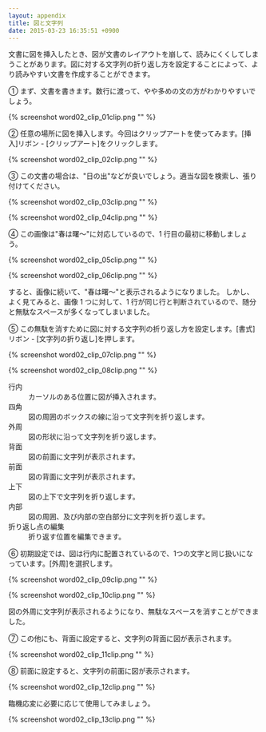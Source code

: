 ```yaml
---
layout: appendix
title: 図と文字列
date: 2015-03-23 16:35:51 +0900
---
```



文書に図を挿入したとき、図が文書のレイアウトを崩して、読みにくくしてしまうことがあります。図に対する文字列の折り返し方を設定することによって、より読みやすい文書を作成することができます。

&#9312; まず、文書を書きます。数行に渡って、やや多めの文の方がわかりやすいでしょう。

{% screenshot word02_clip_01clip.png "" %}

&#9313; 任意の場所に図を挿入します。今回はクリップアートを使ってみます。[挿入]リボン - [クリップアート]をクリックします。

{% screenshot word02_clip_02clip.png "" %}

&#9314; この文書の場合は、"日の出"などが良いでしょう。適当な図を検索し、張り付けてください。

{% screenshot word02_clip_03clip.png "" %}

{% screenshot word02_clip_04clip.png "" %}

&#9315; この画像は"春は曙〜"に対応しているので、1 行目の最初に移動しましょう。

{% screenshot word02_clip_05clip.png "" %}

{% screenshot word02_clip_06clip.png "" %}

すると、画像に続いて、"春は曙〜"と表示されるようになりました。
しかし、よく見てみると、画像 1 つに対して、1 行が同じ行と判断されているので、随分と無駄なスペースが多くなってしまいました。

&#9316; この無駄を消すために図に対する文字列の折り返し方を設定します。[書式]リボン - [文字列の折り返し]を押します。

{% screenshot word02_clip_07clip.png "" %}

{% screenshot word02_clip_08clip.png "" %}

<dl>
<dt>行内</dt><dd>カーソルのある位置に図が挿入されます。</dd>
<dt>四角</dt><dd>図の周囲のボックスの線に沿って文字列を折り返します。</dd>
<dt>外周</dt><dd>図の形状に沿って文字列を折り返します。</dd>
<dt>背面</dt><dd>図の前面に文字列が表示されます。</dd>
<dt>前面</dt><dd>図の背面に文字列が表示されます。</dd>
<dt>上下</dt><dd>図の上下で文字列を折り返します。</dd>
<dt>内部</dt><dd>図の周囲、及び内部の空白部分に文字列を折り返します。</dd>
<dt>折り返し点の編集</dt><dd>折り返す位置を編集できます。</dd>
</dl>

&#9317; 初期設定では、図は行内に配置されているので、1つの文字と同じ扱いになっています。[外周]を選択します。

{% screenshot word02_clip_09clip.png "" %}

{% screenshot word02_clip_10clip.png "" %}

図の外周に文字列が表示されるようになり、無駄なスペースを消すことができました。

&#9318; この他にも、背面に設定すると、文字列の背面に図が表示されます。

{% screenshot word02_clip_11clip.png "" %}

&#9319; 前面に設定すると、文字列の前面に図が表示されます。

{% screenshot word02_clip_12clip.png "" %}

臨機応変に必要に応じて使用してみましょう。

{% screenshot word02_clip_13clip.png "" %}

